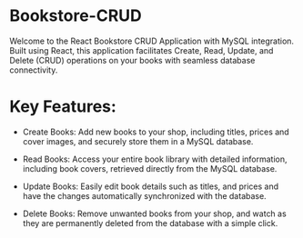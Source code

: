 # Bookstore-CRUD

Welcome to the React Bookstore CRUD Application with MySQL integration. Built using React, this application facilitates 
Create, Read, Update, and Delete (CRUD) operations on your books with seamless database connectivity.

# Key Features:

- Create Books: Add new books to your shop, including titles, prices and cover images, and securely store them in a MySQL database.

- Read Books: Access your entire book library with detailed information, including book covers, retrieved directly from the MySQL database.

- Update Books: Easily edit book details such as titles, and prices and have the changes automatically synchronized with the database.

- Delete Books: Remove unwanted books from your shop, and watch as they are permanently deleted from the database with a simple click.

